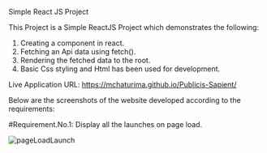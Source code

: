 Simple React JS Project

This Project is a Simple ReactJS Project which demonstrates the following:

1. Creating a component in react.
2. Fetching an Api data using fetch().
3. Rendering the fetched data to the root.
4. Basic Css styling and Html has been used for development.

Live Application URL:
https://mchaturima.github.io/Publicis-Sapient/

Below are the screenshots of the website developed according to the requirements:

#Requirement.No.1: Display all the launches on page load.

![pageLoadLaunch](https://user-images.githubusercontent.com/50954235/90982377-720b2c00-e584-11ea-83e6-8b61dc002cb8.png)

